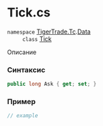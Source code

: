 
# Tick.cs
`namespace` [TigerTrade.Tc](../../../../TigerTrade.Tc.md).[Data](../../../../TigerTrade.Tc/Data.md)  
&nbsp;&nbsp;&nbsp;&nbsp;&nbsp;&nbsp;&nbsp;&nbsp;&nbsp;`class` [Tick](../../Tick.cs.md)

Описание

### Синтаксис
```csharp
public long Ask { get; set; }
```
### Пример  
```csharp
// example
```

